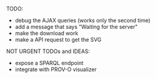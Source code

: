 TODO:
- debug the AJAX queries (works only the second time)
- add a message that says "Waiting for the server"
- make the download work
- make a API request to get the SVG


NOT URGENT TODOs and IDEAS:
- expose a SPARQL endpoint
- integrate with PROV-O visualizer

